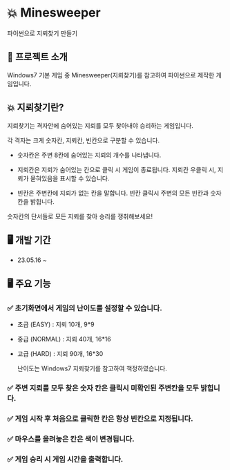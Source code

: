 # 💥 Minesweeper
파이썬으로 지뢰찾기 만들기

## 💬 프로젝트 소개
Windows7 기본 게임 중 Minesweeper(지뢰찾기)를 참고하여 파이썬으로 제작한 게임입니다.

## 💥 지뢰찾기란?
지뢰찾기는 격자안에 숨어있는 지뢰를 모두 찾아내야 승리하는 게임입니다.

각 격자는 크게 숫자칸, 지뢰칸, 빈칸으로 구분할 수 있습니다.

* 숫자칸은 주변 8칸에 숨어있는 지뢰의 개수를 나타냅니다.
  
* 지뢰칸은 지뢰가 숨어있는 칸으로 클릭 시 게임이 종료됩니다. 지뢰칸 우클릭 시, 지뢰가 묻혀있음을 표시할 수 있습니다. 
  
* 빈칸은 주변칸에 지뢰가 없는 칸을 말합니다. 빈칸 클릭시 주변의 모든 빈칸과 숫자칸을 밝힙니다.

숫자칸의 단서들로 모든 지뢰를 찾아 승리를 쟁취해보세요!


## 🖥 개발 기간
* 23.05.16 ~ 

## 🖥 주요 기능

### ✅ 초기화면에서 게임의 난이도를 설정할 수 있습니다.
* 초급 (EASY)   : 지뢰 10개, 9*9
* 중급 (NORMAL) : 지뢰 40개, 16*16
* 고급 (HARD)   : 지뢰 90개, 16*30

   난이도는 Windows7 지뢰찾기를 참고하여 책정하였습니다.
   
### ✅ 주변 지뢰를 모두 찾은 숫자 칸은 클릭시 미확인된 주변칸을 모두 밝힙니다.

### ✅ 게임 시작 후 처음으로 클릭한 칸은 항상 빈칸으로 지정됩니다.
### ✅ 마우스를 올려놓은 칸은 색이 변경됩니다.
### ✅ 게임 승리 시 게임 시간을 출력합니다.
